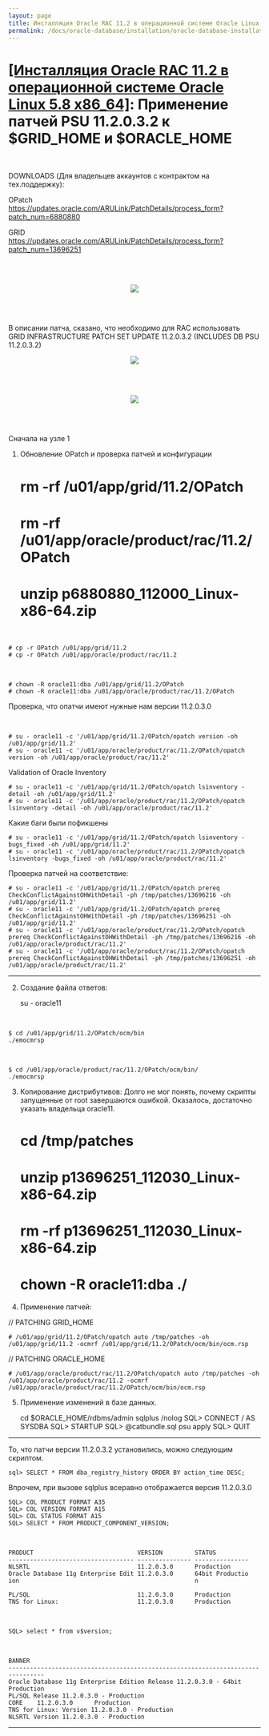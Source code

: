 ```yaml
---
layout: page
title: Инсталляция Oracle RAC 11.2 в операционной системе Oracle Linux 5.8 x86_64
permalink: /docs/oracle-database/installation/oracle-database-installation/distributed/rac/linux/5.8/oracle/11.2/patching/
---
```


# <a href="/docs/oracle-database/installation/oracle-database-installation/distributed/rac/linux/5.8/oracle/11.2/">[Инсталляция Oracle RAC 11.2 в операционной системе Oracle Linux 5.8 x86_64]</a>: Применение патчей PSU 11.2.0.3.2 к $GRID_HOME и $ORACLE_HOME

<br/>


DOWNLOADS (Для владельцев аккаунтов с контрактом на тех.поддержку):  

OPatch  
https://updates.oracle.com/ARULink/PatchDetails/process_form?patch_num=6880880

GRID  
https://updates.oracle.com/ARULink/PatchDetails/process_form?patch_num=13696251


<br/><br/>


<div align="center">
	<img src="http://img.oradba.net/img/oracle/database/rac/11.2/rac_patching_01.PNG" border="0">
</div>

<br/><br/>

В описании патча, сказано, что необходимо для RAC использовать <br/>
GRID INFRASTRUCTURE PATCH SET UPDATE 11.2.0.3.2 (INCLUDES DB PSU 11.2.0.3.2)

<div align="center">
	<img src="http://img.oradba.net/img/oracle/database/rac/11.2/rac_patching_02.PNG" border="0">
</div>

<br/><br/>

<div align="center">
	<img src="http://img.oradba.net/img/oracle/database/rac/11.2/rac_patching_03.PNG" border="0">
</div>

<br/><br/>


Сначала на узле 1

1) Обновление OPatch и проверка патчей и конфигурации

	# rm -rf /u01/app/grid/11.2/OPatch
	# rm -rf /u01/app/oracle/product/rac/11.2/OPatch
	# unzip p6880880_112000_Linux-x86-64.zip

<br/>

	# cp -r OPatch /u01/app/grid/11.2
	# cp -r OPatch /u01/app/oracle/product/rac/11.2

<br/>

	# chown -R oracle11:dba /u01/app/grid/11.2/OPatch
	# chown -R oracle11:dba /u01/app/oracle/product/rac/11.2/OPatch


Проверка, что опатчи имеют нужные нам версии 11.2.0.3.0

<br/>

	# su - oracle11 -c '/u01/app/grid/11.2/OPatch/opatch version -oh /u01/app/grid/11.2'
	# su - oracle11 -c '/u01/app/oracle/product/rac/11.2/OPatch/opatch version -oh /u01/app/oracle/product/rac/11.2'


Validation of Oracle Inventory

	# su - oracle11 -c '/u01/app/grid/11.2/OPatch/opatch lsinventory -detail -oh /u01/app/grid/11.2'
	# su - oracle11 -c '/u01/app/oracle/product/rac/11.2/OPatch/opatch lsinventory -detail -oh /u01/app/oracle/product/rac/11.2'

Какие баги были пофикшены

	# su - oracle11 -c '/u01/app/grid/11.2/OPatch/opatch lsinventory -bugs_fixed -oh /u01/app/grid/11.2'
	# su - oracle11 -c '/u01/app/oracle/product/rac/11.2/OPatch/opatch lsinventory -bugs_fixed -oh /u01/app/oracle/product/rac/11.2'

Проверка патчей на соответствие:

	# su - oracle11 -c '/u01/app/grid/11.2/OPatch/opatch prereq CheckConflictAgainstOHWithDetail -ph /tmp/patches/13696216 -oh /u01/app/grid/11.2'
	# su - oracle11 -c '/u01/app/grid/11.2/OPatch/opatch prereq CheckConflictAgainstOHWithDetail -ph /tmp/patches/13696251 -oh /u01/app/grid/11.2'
	# su - oracle11 -c '/u01/app/oracle/product/rac/11.2/OPatch/opatch prereq CheckConflictAgainstOHWithDetail -ph /tmp/patches/13696216 -oh /u01/app/oracle/product/rac/11.2'
	# su - oracle11 -c '/u01/app/oracle/product/rac/11.2/OPatch/opatch prereq CheckConflictAgainstOHWithDetail -ph /tmp/patches/13696251 -oh /u01/app/oracle/product/rac/11.2'

----------------------------------------------

2) Создание файла ответов:

	su - oracle11

<br/>

	$ cd /u01/app/grid/11.2/OPatch/ocm/bin
	./emocmrsp

<br/>

	$ cd /u01/app/oracle/product/rac/11.2/OPatch/ocm/bin/
	./emocmrsp


3) Копирование дистрибутивов:
Долго не мог понять, почему скрипты запущенные от root завершаются ошибкой.
Оказалось, достаточно указать владельца oracle11.


	# cd /tmp/patches
	# unzip p13696251_112030_Linux-x86-64.zip
	# rm -rf p13696251_112030_Linux-x86-64.zip
	# chown -R oracle11:dba ./


4) Применение патчей:

// PATCHING GRID_HOME

	# /u01/app/grid/11.2/OPatch/opatch auto /tmp/patches -oh /u01/app/grid/11.2 -ocmrf /u01/app/grid/11.2/OPatch/ocm/bin/ocm.rsp

// PATCHING ORACLE_HOME

	# /u01/app/oracle/product/rac/11.2/OPatch/opatch auto /tmp/patches -oh /u01/app/oracle/product/rac/11.2 -ocmrf /u01/app/oracle/product/rac/11.2/OPatch/ocm/bin/ocm.rsp


5) Применение изменений в базе данных.


	cd $ORACLE_HOME/rdbms/admin
	sqlplus /nolog
	SQL> CONNECT / AS SYSDBA
	SQL> STARTUP
	SQL> @catbundle.sql psu apply
	SQL> QUIT


--------------------------------------------

То, что патчи версии 11.2.0.3.2 установились, можно следующим скриптом.

	sql> SELECT * FROM dba_registry_history ORDER BY action_time DESC;


Впрочем, при вызове sqlplus всеравно отображается версия 11.2.0.3.0

	SQL> COL PRODUCT FORMAT A35
	SQL> COL VERSION FORMAT A15
	SQL> COL STATUS FORMAT A15
	SQL> SELECT * FROM PRODUCT_COMPONENT_VERSION;

<br/>

	PRODUCT                             VERSION         STATUS
	----------------------------------- --------------- ---------------
	NLSRTL                              11.2.0.3.0      Production
	Oracle Database 11g Enterprise Edit 11.2.0.3.0      64bit Productio
	ion                                                 n

	PL/SQL                              11.2.0.3.0      Production
	TNS for Linux:                      11.2.0.3.0      Production


<br/>

	SQL> select * from v$version;

<br/>

	BANNER
	--------------------------------------------------------------------------------
	Oracle Database 11g Enterprise Edition Release 11.2.0.3.0 - 64bit Production
	PL/SQL Release 11.2.0.3.0 - Production
	CORE    11.2.0.3.0      Production
	TNS for Linux: Version 11.2.0.3.0 - Production
	NLSRTL Version 11.2.0.3.0 - Production
----------------------------------
